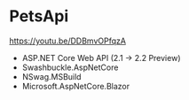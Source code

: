 # PetsApi
https://youtu.be/DDBmvOPfqzA

- ASP.NET Core Web API (2.1 -> 2.2 Preview)
- Swashbuckle.AspNetCore
- NSwag.MSBuild
- Microsoft.AspNetCore.Blazor
